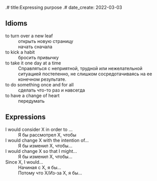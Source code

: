 .# title:Expressing purpose
.# date_create: 2022-03-03

## Idioms

<dl>
<dt>to turn over a new leaf
<dd>открыть новую страницу
<dd>начать сначала
<dt>to kick a habit
<dd>бросить привычку
<dt>to take it one day at a time
<dd>Справляться с неприятной, трудной или нежелательной ситуацией постепенно, не слишком сосредотачиваясь на ее конечном результате.
<dt>to do something once and for all
<dd>сделать что-то раз и навсегда
<dt>to have a change of heart
<dd>передумать
</dl>

## Expressions

<dl>
<dt>I would consider X in order to ...
<dd>Я бы рассмотрел X, чтобы
<dt>I would change X with the intention of...
<dd>Я бы изменил X, чтобы...
<dt>I would change X so that I might...
<dd>Я бы изменил X, чтобы...
<dt>Since X, I would...
<dd>Начиная с X, я бы...
<dd>Потому что X/Из-за X, я бы...
</dl>
